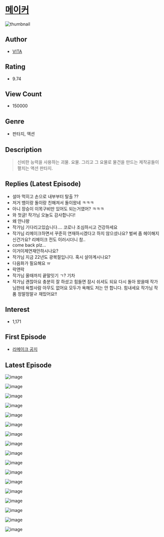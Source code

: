 # [메이커](https://comic.naver.com/bestChallenge/list?titleId=721983)
![thumbnail](https://image-comic.pstatic.net/user_contents_data/challenge_comic/2020/05/19/227989/thumbnail_202x164306ed12d_e473_4bec_898c_228dbea2dc37_00002517.JPEG)

## Author
- [VITA](https://comic.naver.com/artistTitle?id=227989)

## Rating
- 9.74

## View Count
- 150000

## Genre
- 판타지, 액션

## Description
> 신비한 능력을 사용하는 괴물. 요물. 그리고 그 요물로 물건을 만드는 제작공들이 펼치는 액션 판타지.

## Replies (Latest Episode)
- 설마 먹히고 손으로 내부부터 탈출 ??
- 저거 뱀이랑 돌이랑 친해져서 돌이왔네 ㅋㅋㅋ
- 아니 장승이 이목구비만 있어도 되는거였어? ㅋㅋㅋ
- 와 첫글! 작가님 오늘도 감사합니다!
- 왜 안나왕
- 작가님 기다리고있습니다.... 코로나 조심하시고 건강하세요
- 작가님 리메이크하면서 꾸준히 연재하시겠다고 하지 않으셨나요? 벌써 좀 헤이해지신건가요? 리메이크 전도 이러시더니 참..
- come back plz...
- 이거이제연재안하시나요?
- 작가님 지금 22년도 광복절입니다. 혹시 살아계시나요?
- 다음화가 필요해요 ㅠ
- 락앤락
- 작가님 올때까지 끝말잇기 ㄱ? 기차
- 작가님 괜찮아요 충분히 잘 하셨고 힘들면 잠시 쉬셔도 되요 다시 돌아 왔을때 작가님한테 욕할사람 아무도 없어요 모두가 욕해도 저는 안 합니다. 힘내세요 작가님 작품 정말정말ㄹ 재밌어요!!

## Interest
- 1,171

## First Episode
- [리메이크 공지](https://comic.naver.com/bestChallenge/detail?titleId=721983&no=1)

## Latest Episode
![image](https://image-comic.pstatic.net/user_contents_data/challenge_comic/2020/07/22/227989/upload_4063144289657958705.jpeg)

![image](https://image-comic.pstatic.net/user_contents_data/challenge_comic/2020/07/22/227989/upload_3559025888445478451.jpeg)

![image](https://image-comic.pstatic.net/user_contents_data/challenge_comic/2020/07/22/227989/upload_3761458103107281207.jpeg)

![image](https://image-comic.pstatic.net/user_contents_data/challenge_comic/2020/07/22/227989/upload_3617298036921086003.jpeg)

![image](https://image-comic.pstatic.net/user_contents_data/challenge_comic/2020/07/22/227989/upload_4121469000526869859.jpeg)

![image](https://image-comic.pstatic.net/user_contents_data/challenge_comic/2020/07/22/227989/upload_3689918581664212065.jpeg)

![image](https://image-comic.pstatic.net/user_contents_data/challenge_comic/2020/07/22/227989/upload_7233172853707269730.jpeg)

![image](https://image-comic.pstatic.net/user_contents_data/challenge_comic/2020/07/22/227989/upload_7233966495044284772.jpeg)

![image](https://image-comic.pstatic.net/user_contents_data/challenge_comic/2020/07/22/227989/upload_3833467521201234744.jpeg)

![image](https://image-comic.pstatic.net/user_contents_data/challenge_comic/2020/07/22/227989/upload_3690476922362683959.jpeg)

![image](https://image-comic.pstatic.net/user_contents_data/challenge_comic/2020/07/22/227989/upload_3846467936268084020.jpeg)

![image](https://image-comic.pstatic.net/user_contents_data/challenge_comic/2020/07/22/227989/upload_3688509891614618725.jpeg)

![image](https://image-comic.pstatic.net/user_contents_data/challenge_comic/2020/07/22/227989/upload_3833461816783156021.jpeg)

![image](https://image-comic.pstatic.net/user_contents_data/challenge_comic/2020/07/22/227989/upload_3618138948480743732.jpeg)

![image](https://image-comic.pstatic.net/user_contents_data/challenge_comic/2020/07/22/227989/upload_3474304135889892196.jpeg)

![image](https://image-comic.pstatic.net/user_contents_data/challenge_comic/2020/07/22/227989/upload_4064044776664676152.jpeg)

![image](https://image-comic.pstatic.net/user_contents_data/challenge_comic/2020/07/22/227989/upload_3846411856108795490.jpeg)
